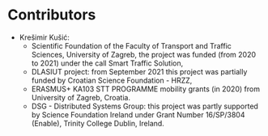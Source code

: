 # Contributors

- Krešimir Kušić:
  - Scientific Foundation of the Faculty of Transport and Traffic Sciences, University of Zagreb, the project was funded (from 2020 to 2021) under the call Smart Traffic Solution,
  - DLASIUT project: from September 2021 this project was partially funded by Croatian Science Foundation - HRZZ,
  - ERASMUS+ KA103 STT PROGRAMME mobility grants (in 2020) from University of Zagreb, Croatia.  
  - DSG - Distributed Systems Group: this project was partly supported by Science Foundation Ireland under Grant Number 16/SP/3804 (Enable), Trinity College Dublin, Ireland.